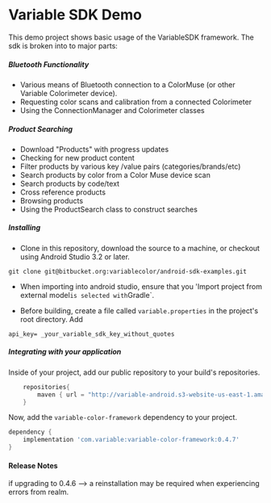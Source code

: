 # Variable SDK Demo
This demo project shows basic usage of the VariableSDK framework.
The sdk is broken into to major parts:

##### *Bluetooth Functionality*
- Various means of Bluetooth connection to a ColorMuse (or other Variable Colorimeter device).
- Requesting color scans and calibration from a connected Colorimeter
- Using the ConnectionManager and Colorimeter classes

##### *Product Searching*
- Download "Products" with progress updates
- Checking for new product content
- Filter products by various key /value pairs (categories/brands/etc)
- Search products by color from a Color Muse device scan
- Search products by code/text
- Cross reference products
- Browsing products
- Using the ProductSearch class to construct searches


##### Installing
* Clone in this repository, download the source to a machine, or checkout using Android Studio 3.2 or later.
```
git clone git@bitbucket.org:variablecolor/android-sdk-examples.git
```

* When importing into android studio, ensure that you 'Import project from external model` is selected with `Gradle`.

* Before building, create a file called `variable.properties` in the project's root directory. Add
```
api_key= _your_variable_sdk_key_without_quotes
```


##### Integrating with your application

Inside of your project, add our public repository to your build's repositories.
```gradle
    repositories{
        maven { url = "http://variable-android.s3-website-us-east-1.amazonaws.com/release" }
    }
```

Now, add the `variable-color-framework` dependency to your project.
```gradle
dependency {
    implementation 'com.variable:variable-color-framework:0.4.7'
}
```




#### Release Notes

if upgrading to 0.4.6 --> a reinstallation may be required when experiencing errors from realm.

